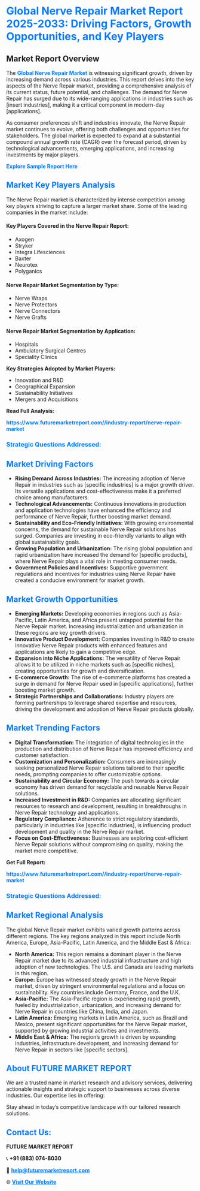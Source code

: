 <h1 style="color: #007BFF;">Global Nerve Repair Market Report 2025-2033: Driving Factors, Growth Opportunities, and Key Players</h1>

<section id="overview">
<h2>Market Report Overview</h2>
<p>The <a href="https://www.futuremarketreport.com//industry-report/nerve-repair-market" style="color: #007BFF; text-decoration: none;"><strong>Global Nerve Repair Market</strong></a> is witnessing significant growth, driven by increasing demand across various industries. This report delves into the key aspects of the Nerve Repair market, providing a comprehensive analysis of its current status, future potential, and challenges. The demand for Nerve Repair has surged due to its wide-ranging applications in industries such as [insert industries], making it a critical component in modern-day [applications].</p>
<p>As consumer preferences shift and industries innovate, the Nerve Repair market continues to evolve, offering both challenges and opportunities for stakeholders. The global market is expected to expand at a substantial compound annual growth rate (CAGR) over the forecast period, driven by technological advancements, emerging applications, and increasing investments by major players.</p>
</section>

<section id="overview">
<p><a href="https://www.futuremarketreport.com//request-sample/reportId=52513" style="color: #007BFF; text-decoration: none;"><strong>Explore Sample Report Here</strong></a></p>
</section>

<section id="key-players">
<h2 style="color: #007BFF;">Market Key Players Analysis</h2>
<p>The Nerve Repair market is characterized by intense competition among key players striving to capture a larger market share. Some of the leading companies in the market include:</p>
<h4>Key Players Covered in the Nerve Repair Report:</h4>
<ul><li>Axogen</li><li>Stryker</li><li>Integra Lifesciences</li><li>Baxter</li><li>Neurotex</li><li>Polyganics</li></ul>
<h4>Nerve Repair Market Segmentation by Type:</h4>
<ul><li>Nerve Wraps</li><li>Nerve Protectors</li><li>Nerve Connectors</li><li>Nerve Grafts</li></ul>

<h4>Nerve Repair Market Segmentation by Application:</h4>
<ul><li>Hospitals</li><li>Ambulatory Surgical Centres</li><li>Speciality Clinics</li></ul>
<p><strong>Key Strategies Adopted by Market Players:</strong></p>
<ul>
<li>Innovation and R&D</li>
<li>Geographical Expansion</li>
<li>Sustainability Initiatives</li>
<li>Mergers and Acquisitions</li>
</ul>
</section>

<section>
<p><strong>Read Full Analysis: </strong></p><a href="https://www.futuremarketreport.com//industry-report/nerve-repair-market" style="color: #007BFF; text-decoration: none;"><strong>https://www.futuremarketreport.com//industry-report/nerve-repair-market</strong></a>
<h3 style="color: #007BFF;">Strategic Questions Addressed:</h3>
</section>

<section id="driving-factors">
<h2 style="color: #007BFF;">Market Driving Factors</h2>
<ul>
<li><strong>Rising Demand Across Industries:</strong> The increasing adoption of Nerve Repair in industries such as [specific industries] is a major growth driver. Its versatile applications and cost-effectiveness make it a preferred choice among manufacturers.</li>
<li><strong>Technological Advancements:</strong> Continuous innovations in production and application technologies have enhanced the efficiency and performance of Nerve Repair, further boosting market demand.</li>
<li><strong>Sustainability and Eco-Friendly Initiatives:</strong> With growing environmental concerns, the demand for sustainable Nerve Repair solutions has surged. Companies are investing in eco-friendly variants to align with global sustainability goals.</li>
<li><strong>Growing Population and Urbanization:</strong> The rising global population and rapid urbanization have increased the demand for [specific products], where Nerve Repair plays a vital role in meeting consumer needs.</li>
<li><strong>Government Policies and Incentives:</strong> Supportive government regulations and incentives for industries using Nerve Repair have created a conducive environment for market growth.</li>
</ul>
</section>

<section id="growth-opportunities">
<h2 style="color: #007BFF;">Market Growth Opportunities</h2>
<ul>
<li><strong>Emerging Markets:</strong> Developing economies in regions such as Asia-Pacific, Latin America, and Africa present untapped potential for the Nerve Repair market. Increasing industrialization and urbanization in these regions are key growth drivers.</li>
<li><strong>Innovative Product Development:</strong> Companies investing in R&D to create innovative Nerve Repair products with enhanced features and applications are likely to gain a competitive edge.</li>
<li><strong>Expansion into Niche Applications:</strong> The versatility of Nerve Repair allows it to be utilized in niche markets such as [specific niches], creating opportunities for growth and diversification.</li>
<li><strong>E-commerce Growth:</strong> The rise of e-commerce platforms has created a surge in demand for Nerve Repair used in [specific applications], further boosting market growth.</li>
<li><strong>Strategic Partnerships and Collaborations:</strong> Industry players are forming partnerships to leverage shared expertise and resources, driving the development and adoption of Nerve Repair products globally.</li>
</ul>
</section>

<section id="trending-factors">
<h2 style="color: #007BFF;">Market Trending Factors</h2>
<ul>
<li><strong>Digital Transformation:</strong> The integration of digital technologies in the production and distribution of Nerve Repair has improved efficiency and customer satisfaction.</li>
<li><strong>Customization and Personalization:</strong> Consumers are increasingly seeking personalized Nerve Repair solutions tailored to their specific needs, prompting companies to offer customizable options.</li>
<li><strong>Sustainability and Circular Economy:</strong> The push towards a circular economy has driven demand for recyclable and reusable Nerve Repair solutions.</li>
<li><strong>Increased Investment in R&D:</strong> Companies are allocating significant resources to research and development, resulting in breakthroughs in Nerve Repair technology and applications.</li>
<li><strong>Regulatory Compliance:</strong> Adherence to strict regulatory standards, particularly in industries like [specific industries], is influencing product development and quality in the Nerve Repair market.</li>
<li><strong>Focus on Cost-Effectiveness:</strong> Businesses are exploring cost-efficient Nerve Repair solutions without compromising on quality, making the market more competitive.</li>
</ul>
</section>

<section>
<p><strong>Get Full Report: </strong></p><a href="https://www.futuremarketreport.com//industry-report/nerve-repair-market" style="color: #007BFF; text-decoration: none;"><strong>https://www.futuremarketreport.com//industry-report/nerve-repair-market</strong></a>
<h3 style="color: #007BFF;">Strategic Questions Addressed:</h3>
</section>


<section id="regional-analysis">
<h2 style="color: #007BFF;">Market Regional Analysis</h2>
<p>The global Nerve Repair market exhibits varied growth patterns across different regions. The key regions analyzed in this report include North America, Europe, Asia-Pacific, Latin America, and the Middle East & Africa:</p>
<ul>
<li><strong>North America:</strong> This region remains a dominant player in the Nerve Repair market due to its advanced industrial infrastructure and high adoption of new technologies. The U.S. and Canada are leading markets in this region.</li>
<li><strong>Europe:</strong> Europe has witnessed steady growth in the Nerve Repair market, driven by stringent environmental regulations and a focus on sustainability. Key countries include Germany, France, and the U.K.</li>
<li><strong>Asia-Pacific:</strong> The Asia-Pacific region is experiencing rapid growth, fueled by industrialization, urbanization, and increasing demand for Nerve Repair in countries like China, India, and Japan.</li>
<li><strong>Latin America:</strong> Emerging markets in Latin America, such as Brazil and Mexico, present significant opportunities for the Nerve Repair market, supported by growing industrial activities and investments.</li>
<li><strong>Middle East & Africa:</strong> The region’s growth is driven by expanding industries, infrastructure development, and increasing demand for Nerve Repair in sectors like [specific sectors].</li>
</ul>
</section>

<footer>
<h2 style="color: #007BFF;">About FUTURE MARKET REPORT</h2>
<p>We are a trusted name in market research and advisory services, delivering actionable insights and strategic support to businesses across diverse industries. Our expertise lies in offering:</p>

<p>Stay ahead in today’s competitive landscape with our tailored research solutions.</p>

<h2 style="color: #007BFF;">Contact Us:</h2>
<p><strong>FUTURE MARKET REPORT</strong></p>
<p>📞 <strong>+91 (883) 074-8030</strong></p>
<p>📧 <strong><a href="mailto:help@futuremarketreport.com" style="color: #007BFF;">help@futuremarketreport.com</a></strong></p>
<p>🌐 <strong><a href="https://www.futuremarketreport.com/" style="color: #007BFF;">Visit Our Website</a></strong></p>
</footer>